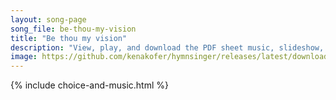 ```yaml
---
layout: song-page
song_file: be-thou-my-vision
title: "Be thou my vision"
description: "View, play, and download the PDF sheet music, slideshow, and audio. Lyrics: Be thou my vision, O Lord of my heart; naught be all else to me save that thou art. Thou my best thought, by day or by night, waking or sleeping thy p... english theist 4part"
image: https://github.com/kenakofer/hymnsinger/releases/latest/download/be-thou-my-vision-trad.png
---
```


{% include choice-and-music.html %}